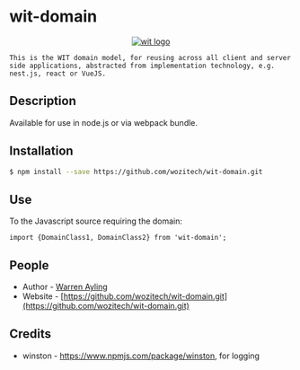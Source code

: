 # wit-domain



<p align="center">
  <a href="http://wozitech-ltd.co.uk/projects.html" target="blank"><img src="http://wozitech-ltd.co.uk/images/wit-domain.png" alt="wit logo" /></a>

    This is the WIT domain model, for reusing across all client and server side applications, abstracted from implementation technology, e.g. nest.js, react or VueJS.
</p>
 
<p align="center"></p>

## Description
Available for use in node.js or via webpack bundle.

  
## Installation
```bash
$ npm install --save https://github.com/wozitech/wit-domain.git
```

## Use
To the Javascript source requiring the domain:
```
import {DomainClass1, DomainClass2} from 'wit-domain';
```

## People

- Author - [Warren Ayling](http://wozitech-ltd.co.uk/aboutus.html)
- Website - [https://github.com/wozitech/wit-domain.git](https://github.com/wozitech/wit-domain.git)

## Credits
* winston - https://www.npmjs.com/package/winston, for logging

